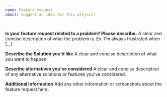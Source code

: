 ```yaml
---
name: Feature request
about: Suggest an idea for this project!

---
```


**Is your feature request related to a problem? Please describe.**
A clear and concise description of what the problem is. Ex. I'm always frustrated when [...]

**Describe the Solution you'd like**
A clear and concise description of what you want to happen.

**Describe alternatives you've considered**
A clear and concise description of any alternative solutions or features you've considered.

**Additional Information**
Add any other information or screenshots about the feature request here.
